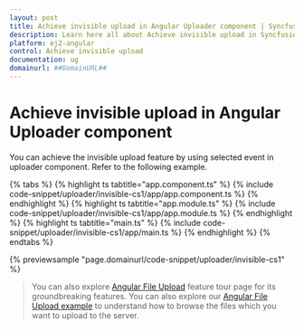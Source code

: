 ```yaml
---
layout: post
title: Achieve invisible upload in Angular Uploader component | Syncfusion
description: Learn here all about Achieve invisible upload in Syncfusion Angular Uploader component of Syncfusion Essential JS 2 and more.
platform: ej2-angular
control: Achieve invisible upload 
documentation: ug
domainurl: ##DomainURL##
---
```


# Achieve invisible upload in Angular Uploader component

You can achieve the invisible upload feature by using selected event in uploader component.
Refer to the following example.

{% tabs %}
{% highlight ts tabtitle="app.component.ts" %}
{% include code-snippet/uploader/invisible-cs1/app/app.component.ts %}
{% endhighlight %}
{% highlight ts tabtitle="app.module.ts" %}
{% include code-snippet/uploader/invisible-cs1/app/app.module.ts %}
{% endhighlight %}
{% highlight ts tabtitle="main.ts" %}
{% include code-snippet/uploader/invisible-cs1/app/main.ts %}
{% endhighlight %}
{% endtabs %}
  
{% previewsample "page.domainurl/code-snippet/uploader/invisible-cs1" %}

> You can also explore [Angular File Upload](https://www.syncfusion.com/angular-ui-components/angular-file-upload) feature tour page for its groundbreaking features. You can also explore our [Angular File Upload example](https://ej2.syncfusion.com/angular/demos/#/material/uploader/default) to understand how to browse the files which you want to upload to the server.
